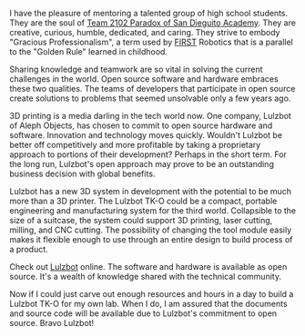 I have the pleasure of mentoring a talented group of high school students. They are the soul of <a title="Team 2102 Paradox" href="http://www.sdarobotics.org" target="_blank">Team 2102 Paradox of San Dieguito Academy</a>. They are creative, curious, humble, dedicated, and caring. They strive to embody "Gracious Professionalism", a term used by <a title="FIRST" href="http://www,usfirst.org" target="_blank">FIRST</a> Robotics that is a parallel to the "Golden Rule" learned in childhood.

Sharing knowledge and teamwork are so vital in solving the current challenges in the world. Open source software and hardware embraces these two qualities. The teams of developers that participate in open source create solutions to problems that seemed unsolvable only a few years ago.

3D printing is a media darling in the tech world now. One company, Lulzbot of Aleph Objects, has chosen to commit to open source hardware and software. Innovation and technology moves quickly. Wouldn't Lulzbot be better off competitively and more profitable by taking a proprietary approach to portions of their development? Perhaps in the short term. For the long run, Lulzbot's open approach may prove to be an outstanding business decision with global benefits.

Lulzbot has a new 3D system in development with the potential to be much more than a 3D printer. The Lulzbot TK-O could be a compact, portable engineering and manufacturing system for the third world. Collapsible to the size of a suitcase, the system could support 3D printing, laser cutting, milling, and CNC cutting. The possibility of changing the tool module easily makes it flexible enough to use through an entire design to build process of a product.

Check out <a title="Lulzbot" href="http://www.lulzbot.com" target="_blank">Lulzbot</a> online. The software and hardware is available as open source. It's a wealth of knowledge shared with the technical community.

Now if I could just carve out enough resources and hours in a day to build a Lulzbot TK-O for my own lab. When I do, I am assured that the documents and source code will be available due to Lulzbot's commitment to open source. Bravo Lulzbot!